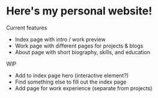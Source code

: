 # Here's my personal website!

Current features
- Index page with intro / work preview
- Work page with different pages for projects & blogs
- About page with short biography, skills, and education

WIP
- Add to index page hero (interactive element?)
- Find something else to fill out the index page
- Add page for work experience (separate from projects)